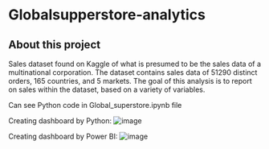# Globalsupperstore-analytics

## About this project
Sales dataset found on Kaggle of what is presumed to be the sales data of a multinational corporation. The dataset contains sales data of 51290 distinct orders, 165 countries, and 5 markets. The goal of this analysis is to report on sales within the dataset, based on a variety of variables.

Can see Python code in Global_superstore.ipynb file

Creating dashboard by Python:
![image](https://github.com/lovegreen21/Project1---Global_Superstore/assets/129417444/16b406af-55c0-4137-ba55-b32d697a72ac)

Creating dashboard by Power BI:
![image](https://github.com/lovegreen21/Project1---Global_Superstore/assets/129417444/caeae28a-15a5-46d4-b135-e2b33e2a5313)







